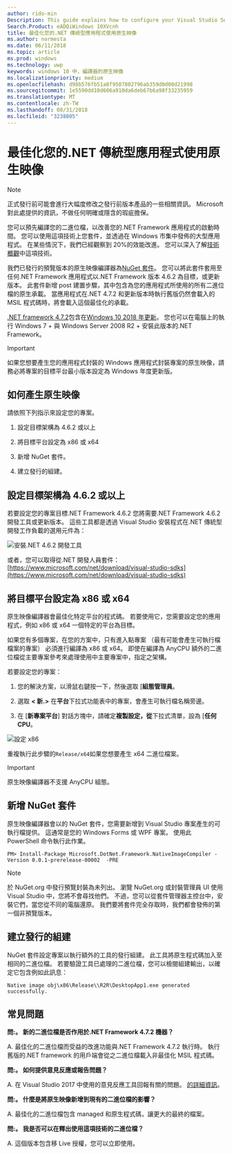 ```yaml
---
author: rido-min
Description: This guide explains how to configure your Visual Studio Solution to optimize the application binaries with native images.
Search.Product: eADQiWindows 10XVcnh
title: 最佳化您的.NET 傳統型應用程式使用原生映像
ms.author: normesta
ms.date: 06/11/2018
ms.topic: article
ms.prod: windows
ms.technology: uwp
keywords: windows 10 中，編譯器的原生映像
ms.localizationpriority: medium
ms.openlocfilehash: d98b576fb51a8f9507802796ab359d0d00d21998
ms.sourcegitcommit: 1e5590dd10d606a910da6deb67b6a98f33235959
ms.translationtype: MT
ms.contentlocale: zh-TW
ms.lasthandoff: 08/31/2018
ms.locfileid: "3238805"
---
```

# <a name="optimize-your-net-desktop-apps-with-native-images"></a>最佳化您的.NET 傳統型應用程式使用原生映像

> [!NOTE]
> 正式發行前可能會進行大幅度修改之發行前版本產品的一些相關資訊。 Microsoft 對此處提供的資訊，不做任何明確或隱含的瑕疵擔保。

您可以預先編譯您的二進位檔，以改善您的.NET Framework 應用程式的啟動時間。 您可以使用這項技術上您套件，並透過在 Windows 市集中發佈的大型應用程式。 在某些情況下，我們已經觀察到 20%的效能改進。 您可以深入了解[技術概觀](https://github.com/dotnet/coreclr/blob/master/Documentation/botr/readytorun-overview.md)中這項技術。

我們已發行的預覽版本的原生映像編譯器為[NuGet 套件](https://www.nuget.org/packages/Microsoft.DotNet.Framework.NativeImageCompiler)。 您可以將此套件套用至任何.NET Framework 應用程式以.NET Framework 版本 4.6.2 為目標，或更新版本。 此套件新增 post 建置步驟，其中包含為您的應用程式所使用的所有二進位檔的原生承載。 當應用程式在.NET 4.7.2 和更新版本時執行舊版仍然會載入的 MSIL 程式碼時，將會載入這個最佳化的承載。

[.NET framework 4.7.2](https://blogs.msdn.microsoft.com/dotnet/2018/04/30/announcing-the-net-framework-4-7-2/)包含在[Windows 10 2018 年更新](https://blogs.windows.com/windowsexperience/2018/04/30/how-to-get-the-windows-10-april-2018-update/)。 您也可以在電腦上的執行 Windows 7 + 與 Windows Server 2008 R2 + 安裝此版本的.NET Framework。

> [!IMPORTANT]
> 如果您想要產生您的應用程式封裝的 Windows 應用程式封裝專案的原生映像，請務必將專案的目標平台最小版本設定為 Windows 年度更新版。

## <a name="how-to-produce-native-images"></a>如何產生原生映像

請依照下列指示來設定您的專案。

1. 設定目標架構為 4.6.2 或以上

2. 將目標平台設定為 x86 或 x64 

3. 新增 NuGet 套件。

4. 建立發行的組建。

## <a name="configure-the-target-framework-as-462-or-above"></a>設定目標架構為 4.6.2 或以上

若要設定您的專案目標.NET Framework 4.6.2 您將需要.NET Framework 4.6.2 開發工具或更新版本。 這些工具都是透過 Visual Studio 安裝程式在.NET 傳統型開發工作負載的選用元件為：

![安裝.NET 4.6.2 開發工具](images/desktop-to-uwp/install-4.6.2-devpack.png)

或者，您可以取得從.NET 開發人員套件：[https://www.microsoft.com/net/download/visual-studio-sdks](https://www.microsoft.com/net/download/visual-studio-sdks)

## <a name="configure-the-target-platform-as-x86-or-x64"></a>將目標平台設定為 x86 或 x64

原生映像編譯器會最佳化特定平台的程式碼。 若要使用它，您需要設定您的應用程式，例如 x86 或 x64 一個特定的平台為目標。

如果您有多個專案，在您的方案中，只有進入點專案 （最有可能會產生可執行檔檔案的專案） 必須進行編譯為 x86 或 x64。 即使在編譯為 AnyCPU 額外的二進位檔從主要專案參考來處理使用中主要專案中，指定之架構。

若要設定您的專案：

1. 您的解決方案，以滑鼠右鍵按一下，然後選取 [**組態管理員**。

2. 選取 **< 新.>** 在**平台**下拉式功能表中的專案，會產生可執行檔名稱旁邊。

3. 在 [**新專案平台**] 對話方塊中，請確定**複製設定，從**下拉式清單，設為 [**任何 CPU**。

![設定 x86](images/desktop-to-uwp/configure-x86.png)

重複執行此步驟的`Release/x64`如果您想要產生 x64 二進位檔案。

>[!IMPORTANT]
> 原生映像編譯器不支援 AnyCPU 組態。

## <a name="add-the-nuget-packages"></a>新增 NuGet 套件

原生映像編譯器會以的 NuGet 套件，您需要新增到 Visual Studio 專案產生的可執行檔提供。 這通常是您的 Windows Forms 或 WPF 專案。 使用此 PowerShell 命令執行此作業。

```PS
PM> Install-Package Microsoft.DotNet.Framework.NativeImageCompiler -Version 0.0.1-prerelease-00002  -PRE
```

> [!NOTE]
> 於 NuGet.org 中發行預覽封裝為未列出。 瀏覽 NuGet.org 或封裝管理員 UI 使用 Visual Studio 中，您將不會尋找他們。 不過，您可以從套件管理器主控台中，安裝它們，當您從不同的電腦還原。 我們要將套件完全存取時，我們都會發佈的第一個非預覽版本。

## <a name="create-a-release-build"></a>建立發行的組建

NuGet 套件設定專案以執行額外的工具的發行組建。 此工具將原生程式碼加入至相同的二進位檔。
若要驗證工具已處理的二進位檔，您可以檢閱組建輸出，以確定它包含例如此訊息：

```
Native image obj\x86\Release\\R2R\DesktopApp1.exe generated successfully.
```

## <a name="faq"></a>常見問題

**問:。 新的二進位檔是否作用於.NET Framework 4.7.2 機器？**

A. 最佳化的二進位檔而受益的改進功能與.NET Framework 4.7.2 執行時。 執行舊版的.NET framework 的用戶端會從之二進位檔載入非最佳化 MSIL 程式碼。

**問:。 如何提供意見反應或報告問題？**

A. 在 Visual Studio 2017 中使用的意見反應工具回報有關的問題。 [的詳細資訊](https://docs.microsoft.com/visualstudio/ide/how-to-report-a-problem-with-visual-studio-2017)。

**問:。 什麼是將原生映像新增到現有的二進位檔的影響？**

A. 最佳化的二進位檔包含 managed 和原生程式碼，讓更大的最終的檔案。

**問:。 我是否可以在釋出使用這項技術的二進位檔？**

A. 這個版本包含移 Live 授權，您可以立即使用。
